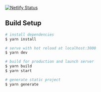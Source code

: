 [![Netlify Status](https://api.netlify.com/api/v1/badges/99d31a76-d9cd-4a31-9538-289dd67acaea/deploy-status)](https://app.netlify.com/sites/sharp-neumann-3ac518/deploys)

## Build Setup

``` bash
# install dependencies
$ yarn install

# serve with hot reload at localhost:3000
$ yarn dev

# build for production and launch server
$ yarn build
$ yarn start

# generate static project
$ yarn generate
```